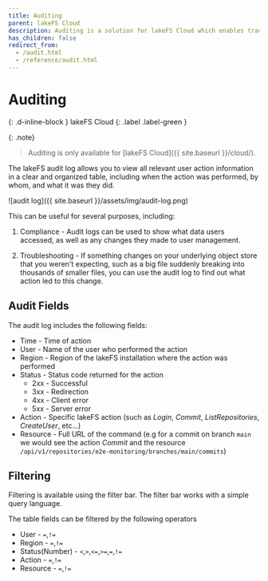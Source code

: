 ```yaml
---
title: Auditing
parent: lakeFS Cloud
description: Auditing is a solution for lakeFS Cloud which enables tracking of events and activities performed within the solution. These logs capture information such as who accessed the solution, what actions were taken, and when they occurred.
has_children: false
redirect_from: 
  - /audit.html
  - /reference/audit.html
---
```


# Auditing
{: .d-inline-block }
lakeFS Cloud
{: .label .label-green }

{: .note}
> Auditing is only available for [lakeFS Cloud]({{ site.baseurl }}/cloud/).

The lakeFS audit log allows you to view all relevant user action information in a clear and organized table, including when the action was performed, by whom, and what it was they did. 

![audit log]({{ site.baseurl }}/assets/img/audit-log.png)

This can be useful for several purposes, including: 

1. Compliance - Audit logs can be used to show what data users accessed, as well as any changes they made to user management.

2. Troubleshooting - If something changes on your underlying object store that you weren't expecting, such as a big file suddenly breaking into thousands of smaller files, you can use the audit log to find out what action led to this change. 

## Audit Fields

The audit log includes the following fields:

- Time - Time of action
- User - Name of the user who performed the action
- Region - Region of the lakeFS installation where the action was performed
- Status - Status code returned for the action
  - 2xx - Successful
  - 3xx - Redirection
  - 4xx - Client error
  - 5xx - Server error
- Action - Specific lakeFS action (such as _Login_, _Commit_, _ListRepositories_, _CreateUser_, etc...)
- Resource - Full URL of the command (e.g for a commit on branch `main` we would see the action _Commit_ and the resource `/api/v1/repositories/e2e-monitoring/branches/main/commits`)

## Filtering

Filtering is available using the filter bar. The filter bar works with a simple query language.

The table fields can be filtered by the following operators
- User  - `=`,`!=`
- Region - `=`,`!=`
- Status(Number) - `<`,`>`,`<=`,`>=`,`=`,`!=`
- Action - `=`,`!=`
- Resource - `=`,`!=`